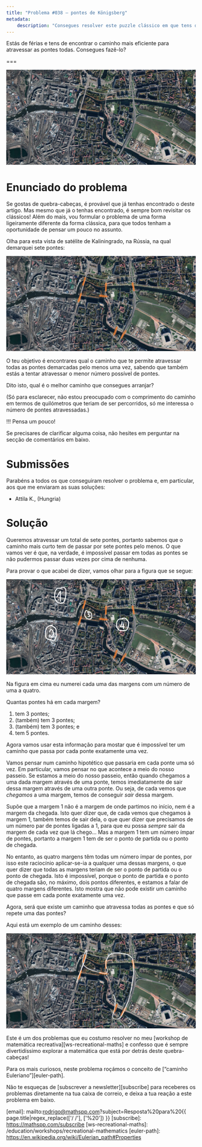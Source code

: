 ```yaml
---
title: "Problema #038 – pontes de Königsberg"
metadata:
    description: "Consegues resolver este puzzle clássico em que tens de atravessar umas pontes?"
---
```


Estás de férias e tens de encontrar o caminho mais eficiente
para atravessar as pontes todas.
Consegues fazê-lo?

===

![](thumbnail.png "Vista de satélite de Kaliningrado, Rússia.")

# Enunciado do problema

Se gostas de quebra-cabeças, é provável que já tenhas encontrado
o deste artigo.
Mas mesmo que já o tenhas encontrado, é sempre bom revisitar
os clássicos!
Além do mais, vou formular o problema de uma forma ligeiramente
diferente da forma clássica, para que todos tenham a oportunidade
de pensar um pouco no assunto.

Olha para esta vista de satélite de Kaliningrado, na Rússia,
na qual demarquei sete pontes:

![](_bridges.png "Sete pontes demarcadas em Kaliningrado, Rússia.")

O teu objetivo é encontrares qual o caminho que te permite atravessar
todas as pontes demarcadas pelo menos uma vez, sabendo que também
estás a tentar atravessar o menor número possível de pontes.

Dito isto, qual é o melhor caminho que consegues arranjar?

(Só para esclarecer, não estou preocupado com o comprimento do
caminho em termos de quilómetros que teriam de ser percorridos,
só me interessa o número de pontes atravessadas.)


!!! Pensa um pouco!

Se precisares de clarificar alguma coisa, não hesites em perguntar na secção de comentários em baixo.


# Submissões

Parabéns a todos os que conseguiram resolver o problema e,
em particular, aos que me enviaram as suas soluções:

 - Attila K., (Hungria)


# Solução

Queremos atravessar um total de sete pontes,
portanto sabemos que o caminho mais curto tem de passar por sete
pontes pelo menos.
O que vamos ver é que, na verdade, é impossível passar em todas
as pontes se não pudermos passar duas vezes por cima de nenhuma.

Para provar o que acabei de dizer, vamos olhar para a figura
que se segue:

![](_bridges_lands.png "As várias margens numeradas de 1 a 4.")

Na figura em cima eu numerei cada uma das margens com um
número de uma a quatro.

Quantas pontes há em cada margem?

 1. tem 3 pontes;
 2. (também) tem 3 pontes;
 3. (também) tem 3 pontes; e
 4. tem 5 pontes.

Agora vamos usar esta informação para mostar que é impossível
ter um caminho que passa por cada ponte exatamente uma vez.

Vamos pensar num caminho hipotético que passaria em cada ponte
uma só vez.
Em particular, vamos pensar no que acontece a meio do nosso passeio.
Se estamos a meio do nosso passeio,
então quando chegamos a uma dada margem através de uma ponte,
temos imediatamente de sair dessa margem através de uma outra ponte.
Ou seja, de cada vemos que _chegamos_ a uma margem, temos de conseguir
_sair_ dessa margem.

Supõe que a margem $1$ não é a margem de onde partimos no início,
nem é a margem da chegada.
Isto quer dizer que, de cada vemos que chegamos à margem $1$,
também temos de sair dela,
o que quer dizer que precisamos de um número par de pontes ligadas a
$1$, para que eu possa _sempre_ sair da margem de cada vez que lá chego...
Mas a margem $1$ tem um número ímpar de pontes,
portanto a margem $1$ tem de ser o ponto de partida ou o ponto
de chegada.

No entanto, as quatro margens têm todas um número ímpar de pontes,
por isso este raciocínio aplicar-se-ia a qualquer uma dessas margens,
o que quer dizer que todas as margens teriam de ser o ponto de partida
ou o ponto de chegada.
Isto é impossível, porque o ponto de partida e o ponto de chegada são,
no máximo, dois pontos diferentes, e estamos a falar de quatro margens
diferentes.
Isto mostra que não pode existir um caminho que passe em cada ponte
exatamente uma vez.

Agora, será que existe um caminho que atravessa todas as pontes e que
só repete uma das pontes?

Aqui está um exemplo de um caminho desses:

![](_shortest_path.png "Um exemplo de um caminho que atravessa todas as pontes pelo menos uma vez.")

Este é um dos problemas que eu costumo resolver no meu
[workshop de matemática recreativa][ws-recreational-maths]
e confesso que é sempre divertidíssimo explorar a matemática
que está por detrás deste quebra-cabeças!

Para os mais curiosos,
neste problema roçámos o conceito de [“caminho Euleriano”][euler-path].


Não te esqueças de [subscrever a newsletter][subscribe] para receberes os problemas diretamente na tua caixa de correio,
e deixa a tua reação a este problema em baixo.

[email]: mailto:rodrigo@mathspp.com?subject=Resposta%20para%20{{ page.title|regex_replace(['/ /'], ['%20']) }}
[subscribe]: https://mathspp.com/subscribe
[ws-recreational-maths]: /education/workshops/recreational-mathematics
[euler-path]: https://en.wikipedia.org/wiki/Eulerian_path#Properties
